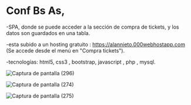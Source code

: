 # Conf Bs As, 
-SPA, donde se puede acceder a la sección de compra de tickets, y los datos son guardados en una tabla. 

-esta subido a un hosting gratuito : https://alannieto.000webhostapp.com (Se accede desde el menú en "Compra tickets").

-tecnologías: html5, css3 , bootstrap, javascript , php , mysql.  

![Captura de pantalla (296)](https://github.com/alannieto07/Conf-Bs-As/assets/110429020/09fa2113-6cf7-4d2a-ba56-582a6c867c02)


![Captura de pantalla (274)](https://github.com/alannieto07/trabajoPhp/assets/110429020/8c61841c-7aa9-41e4-9104-108222a604c8) 


![Captura de pantalla (275)](https://github.com/alannieto07/trabajoPhp/assets/110429020/ed582d24-d92d-44d6-b98d-802ea2a0e95b)
